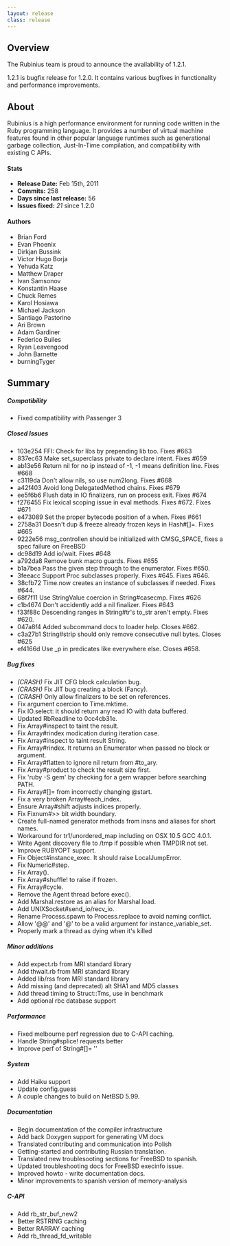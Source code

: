 ```yaml
---
layout: release
class: release
---
```


## Overview

The Rubinius team is proud to announce the availability of 1.2.1.

1.2.1 is bugfix release for 1.2.0. It contains various bugfixes
in functionality and performance improvements.


## About

Rubinius is a high performance environment for running code written in the
Ruby programming language. It provides a number of virtual machine features
found in other popular language runtimes such as generational garbage
collection, Just-In-Time compilation, and compatibility with existing C APIs.

#### Stats

* **Release Date:** Feb 15th, 2011
* **Commits:** 258
* **Days since last release:** 56
* **Issues fixed:** _21_ since 1.2.0

#### Authors

* Brian Ford
* Evan Phoenix
* Dirkjan Bussink
* Victor Hugo Borja
* Yehuda Katz
* Matthew Draper
* Ivan Samsonov
* Konstantin Haase
* Chuck Remes
* Karol Hosiawa
* Michael Jackson
* Santiago Pastorino
* Ari Brown
* Adam Gardiner
* Federico Builes
* Ryan Leavengood
* John Barnette
* burningTyger

## Summary

##### Compatibility
* Fixed compatibility with Passenger 3

##### Closed Issues
* 103e254 FFI: Check for libs by prepending lib too. Fixes #663
* 837ec63 Make set\_superclass private to declare intent. Fixes #659
* ab13e56 Return nil for no ip instead of -1, -1 means definition line. Fixes #668
* c3119da Don't allow nils, so use num2long. Fixes #668
* a42f403 Avoid long DelegatedMethod chains. Fixes #679
* ee5f6b6 Flush data in IO finalizers, run on process exit. Fixes #674
* f276455 Fix lexical scoping issue in eval methods. Fixes #672. Fixes #671
* e473089 Set the proper bytecode position of a when. Fixes #661
* 2758a31 Doesn't dup & freeze already frozen keys in Hash#[]=. Fixes #665
* 9222e56 msg\_controllen should be initialized with CMSG\_SPACE, fixes a spec failure on FreeBSD
* dc98d19 Add io/wait. Fixes #648
* a792da8 Remove bunk macro guards. Fixes #655
* b1a7bea Pass the given step through to the enumerator. Fixes #650.
* 3feeacc Support Proc subclasses properly. Fixes #645. Fixes #646.
* 38cfb72 Time.now creates an instance of subclasses if needed. Fixes #644.
* 68f7f11 Use StringValue coercion in String#casecmp. Fixes #626
* c1b4674 Don't accidently add a nil finalizer. Fixes #643
* f33f88c Descending ranges in String#tr's to\_str aren't empty. Fixes #620.
* 047a8f4 Added subcommand docs to loader help. Closes #662.
* c3a27b1 String#strip should only remove consecutive null bytes. Closes #625
* ef4166d Use \_p in predicates like everywhere else. Closes #658.

##### Bug fixes
* _(CRASH)_ Fix JIT CFG block calculation bug.
* _(CRASH)_ Fix JIT bug creating a block (Fancy).
* _(CRASH)_ Only allow finalizers to be set on references.
* Fix argument coercion to Time.mktime.
* Fix IO.select: it should return any read IO with data buffered.
* Updated RbReadline to 0cc4cb31e.
* Fix Array#inspect to taint the result.
* Fix Array#rindex modication during iteration case.
* Fix Array#inspect to taint result String.
* Fix Array#rindex. It returns an Enumerator when passed no block or argument.
* Fix Array#flatten to ignore nil return from #to\_ary.
* Fix Array#product to check the result size first.
* Fix 'ruby -S gem' by checking for a gem wrapper before searching PATH.
* Fix Array#[]= from incorrectly changing @start.
* Fix a very broken Array#each\_index.
* Ensure Array#shift adjusts indices properly.
* Fix Fixnum#>> bit width boundary.
* Create full-named generator methods from insns and aliases for short names.
* Workaround for tr1/unordered\_map including <cmath> on OSX 10.5 GCC 4.0.1.
* Write Agent discovery file to /tmp if possible when TMPDIR not set.
* Improve RUBYOPT support.
* Fix Object#instance\_exec. It should raise LocalJumpError.
* Fix Numeric#step.
* Fix Array().
* Fix Array#shuffle! to raise if frozen.
* Fix Array#cycle.
* Remove the Agent thread before exec().
* Add Marshal.restore as an alias for Marshal.load.
* Add UNIXSocket#send\_io/recv\_io.
* Rename Process.spawn to Process.replace to avoid naming conflict.
* Allow '@@' and '@' to be a valid argument for instance\_variable\_set.
* Properly mark a thread as dying when it's killed

##### Minor additions
* Add expect.rb from MRI standard library
* Add thwait.rb from MRI standard library
* Added lib/rss from MRI standard library
* Add missing (and deprecated) alt SHA1 and MD5 classes
* Add thread timing to Struct::Tms, use in benchmark
* Add optional rbc database support

##### Performance
* Fixed melbourne perf regression due to C-API caching.
* Handle String#splice! requests better
* Improve perf of String#[]= ''

##### System
* Add Haiku support
* Update config.guess
* A couple changes to build on NetBSD 5.99.

##### Documentation
* Begin documentation of the compiler infrastructure
* Add back Doxygen support for generating VM docs
* Translated contributing and communication into Polish
* Getting-started and contributing Russian translation.
* Translated new troublesooting sections for FreeBSD to spanish.
* Updated troubleshooting docs for FreeBSD execinfo issue.
* Improved howto - write documentation docs.
* Minor improvements to spanish version of memory-analysis

##### C-API
* Add rb\_str\_buf\_new2
* Better RSTRING caching
* Better RARRAY caching
* Add rb\_thread\_fd\_writable

